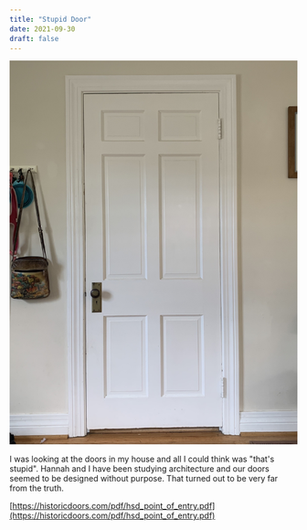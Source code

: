 ```yaml
---
title: "Stupid Door"
date: 2021-09-30
draft: false
---
```


![A door in my living room, with 6 panels. Two small ones at the top, two large ones in the middle, and two medium ones at the bottom. All forming the shape of a cross and open bible](/images/stupid_door.jpg)

I was looking at the doors in my house and all I could think was "that's stupid". Hannah and I have been studying architecture and our doors seemed to be designed without purpose. That turned out to be very far from the truth.

[https://historicdoors.com/pdf/hsd_point_of_entry.pdf](https://historicdoors.com/pdf/hsd_point_of_entry.pdf)

